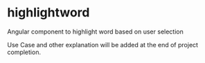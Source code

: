# highlightword
Angular component to highlight word based on user selection

Use Case and other explanation will be added at the end of project completion.
